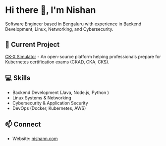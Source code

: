 # Hi there 👋, I'm Nishan

Software Engineer based in Bengaluru with experience in Backend Development, Linux, Networking, and Cybersecurity.

## 🔭 Current Project

[CK-X Simulator](https://github.com/nishanb/CK-X) - An open-source platform helping professionals prepare for Kubernetes certification exams (CKAD, CKA, CKS).

## 💻 Skills

- Backend Development (Java, Node.js, Python )
- Linux Systems & Networking
- Cybersecurity & Application Security
- DevOps (Docker, Kubernetes, AWS)

## 📫 Connect

- Website: [nishann.com](https://nishann.com)

